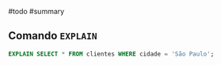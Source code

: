 #todo #summary 

## Comando `EXPLAIN`

```sql
EXPLAIN SELECT * FROM clientes WHERE cidade = 'São Paulo';
```

